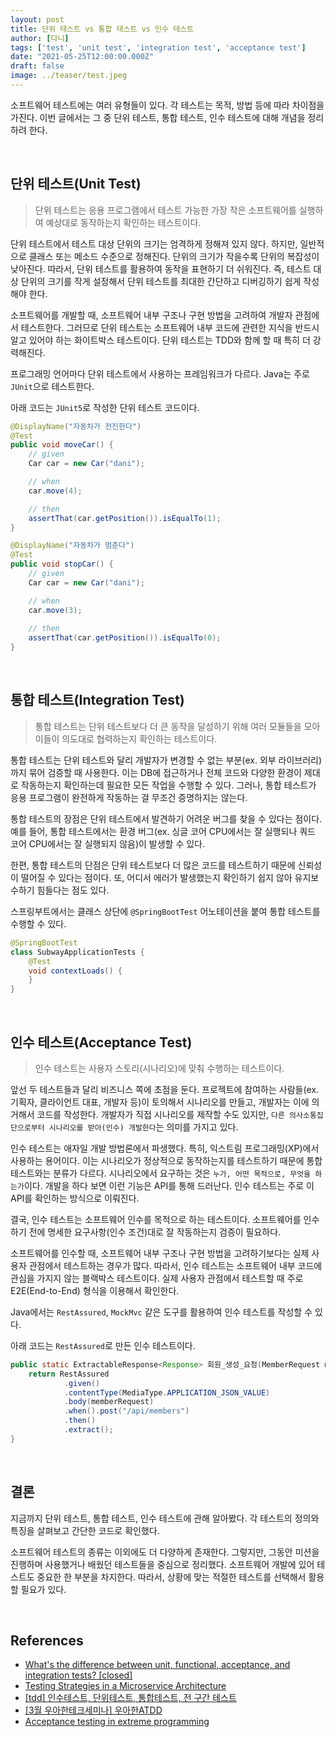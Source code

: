 ```yaml
---
layout: post  
title: 단위 테스트 vs 통합 테스트 vs 인수 테스트
author: [다니]
tags: ['test', 'unit test', 'integration test', 'acceptance test']
date: "2021-05-25T12:00:00.000Z"
draft: false
image: ../teaser/test.jpeg
---
```


소프트웨어 테스트에는 여러 유형들이 있다. 각 테스트는 목적, 방법 등에 따라 차이점을 가진다.
이번 글에서는 그 중 단위 테스트, 통합 테스트, 인수 테스트에 대해 개념을 정리하려 한다.<br/>

<br/>

## 단위 테스트(Unit Test)
> 단위 테스트는 응용 프로그램에서 테스트 가능한 가장 작은 소프트웨어를 실행하여 예상대로 동작하는지 확인하는 테스트이다.<br/>

단위 테스트에서 테스트 대상 단위의 크기는 엄격하게 정해져 있지 않다. 하지만, 일반적으로 클래스 또는 메소드 수준으로 정해진다.
단위의 크기가 작을수록 단위의 복잡성이 낮아진다. 따라서, 단위 테스트를 활용하여 동작을 표현하기 더 쉬워진다.
즉, 테스트 대상 단위의 크기를 작게 설정해서 단위 테스트를 최대한 간단하고 디버깅하기 쉽게 작성해야 한다.<br/>

소프트웨어를 개발할 때, 소프트웨어 내부 구조나 구현 방법을 고려하여 개발자 관점에서 테스트한다.
그러므로 단위 테스트는 소프트웨어 내부 코드에 관련한 지식을 반드시 알고 있어야 하는 화이트박스 테스트이다.
단위 테스트는 TDD와 함께 할 때 특히 더 강력해진다.<br/>

프로그래밍 언어마다 단위 테스트에서 사용하는 프레임워크가 다르다. Java는 주로 `JUnit`으로 테스트한다.<br/>

아래 코드는 `JUnit5`로 작성한 단위 테스트 코드이다.<br/>

```java
@DisplayName("자동차가 전진한다")
@Test
public void moveCar() {
    // given
    Car car = new Car("dani");

    // when
    car.move(4);

    // then
    assertThat(car.getPosition()).isEqualTo(1);
}

@DisplayName("자동차가 멈춘다")
@Test
public void stopCar() {
    // given
    Car car = new Car("dani");

    // when
    car.move(3);
    
    // then
    assertThat(car.getPosition()).isEqualTo(0);
}
```

<br/>

## 통합 테스트(Integration Test)
> 통합 테스트는 단위 테스트보다 더 큰 동작을 달성하기 위해 여러 모듈들을 모아 이들이 의도대로 협력하는지 확인하는 테스트이다.<br/>

통합 테스트는 단위 테스트와 달리 개발자가 변경할 수 없는 부분(ex. 외부 라이브러리)까지 묶어 검증할 때 사용한다.
이는 DB에 접근하거나 전체 코드와 다양한 환경이 제대로 작동하는지 확인하는데 필요한 모든 작업을 수행할 수 있다.
그러나, 통합 테스트가 응용 프로그램이 완전하게 작동하는 걸 무조건 증명하지는 않는다.<br/>

통합 테스트의 장점은 단위 테스트에서 발견하기 어려운 버그를 찾을 수 있다는 점이다.
예를 들어, 통합 테스트에서는 환경 버그(ex. 싱글 코어 CPU에서는 잘 실행되나 쿼드 코어 CPU에서는 잘 실행되지 않음)이 발생할 수 있다.<br/>

한편, 통합 테스트의 단점은 단위 테스트보다 더 많은 코드를 테스트하기 때문에 신뢰성이 떨어질 수 있다는 점이다.
또, 어디서 에러가 발생했는지 확인하기 쉽지 않아 유지보수하기 힘들다는 점도 있다.<br/>

스프링부트에서는 클래스 상단에 `@SpringBootTest` 어노테이션을 붙여 통합 테스트를 수행할 수 있다.<br/>

```java
@SpringBootTest
class SubwayApplicationTests {
    @Test
    void contextLoads() {
    }
}
```

<br/>

## 인수 테스트(Acceptance Test)
> 인수 테스트는 사용자 스토리(시나리오)에 맞춰 수행하는 테스트이다.<br/>

앞선 두 테스트들과 달리 비즈니스 쪽에 초점을 둔다.
프로젝트에 참여하는 사람들(ex. 기획자, 클라이언트 대표, 개발자 등)이 토의해서 시나리오를 만들고, 개발자는 이에 의거해서 코드를 작성한다.
개발자가 직접 시나리오를 제작할 수도 있지만, `다른 의사소통집단으로부터 시나리오를 받아(인수) 개발한다`는 의미를 가지고 있다.<br/>

인수 테스트는 애자일 개발 방법론에서 파생했다. 특히, 익스트림 프로그래밍(XP)에서 사용하는 용어이다.
이는 시나리오가 정상적으로 동작하는지를 테스트하기 때문에 통합 테스트와는 분류가 다르다.
시나리오에서 요구하는 것은 `누가, 어떤 목적으로, 무엇을 하는가`이다.
개발을 하다 보면 이런 기능은 API를 통해 드러난다. 인수 테스트는 주로 이 API를 확인하는 방식으로 이뤄진다.<br/>

결국, 인수 테스트는 소프트웨어 인수를 목적으로 하는 테스트이다.
소프트웨어를 인수하기 전에 명세한 요구사항(인수 조건)대로 잘 작동하는지 검증이 필요하다.<br/>

소프트웨어를 인수할 때, 소프트웨어 내부 구조나 구현 방법을 고려하기보다는 실제 사용자 관점에서 테스트하는 경우가 많다.
따라서, 인수 테스트는 소프트웨어 내부 코드에 관심을 가지지 않는 블랙박스 테스트이다.
실제 사용자 관점에서 테스트할 때 주로 E2E(End-to-End) 형식을 이용해서 확인한다.<br/>

Java에서는 `RestAssured`, `MockMvc` 같은 도구를 활용하여 인수 테스트를 작성할 수 있다.<br/>

아래 코드는 `RestAssured`로 만든 인수 테스트이다.<br/>

```java
public static ExtractableResponse<Response> 회원_생성_요청(MemberRequest memberRequest) {
    return RestAssured
            .given()
            .contentType(MediaType.APPLICATION_JSON_VALUE)
            .body(memberRequest)
            .when().post("/api/members")
            .then()
            .extract();
}
```

<br/>

## 결론
지금까지 단위 테스트, 통합 테스트, 인수 테스트에 관해 알아봤다.
각 테스트의 정의와 특징을 살펴보고 간단한 코드로 확인했다.<br/>

소프트웨어 테스트의 종류는 이외에도 더 다양하게 존재한다.
그렇지만, 그동안 미션을 진행하며 사용했거나 배웠던 테스트들을 중심으로 정리했다.
소프트웨어 개발에 있어 테스트도 중요한 한 부분을 차지한다. 따라서, 상황에 맞는 적절한 테스트를 선택해서 활용할 필요가 있다.<br/>

<br/>

## References
- [What's the difference between unit, functional, acceptance, and integration tests? [closed]](https://stackoverflow.com/questions/4904096/whats-the-difference-between-unit-functional-acceptance-and-integration-test)
- [Testing Strategies in a Microservice Architecture](https://martinfowler.com/articles/microservice-testing/)
- [[tdd] 인수테스트, 단위테스트, 통합테스트, 전 구간 테스트](https://joont92.github.io/tdd/%EC%9D%B8%EC%88%98%ED%85%8C%EC%8A%A4%ED%8A%B8-%EB%8B%A8%EC%9C%84%ED%85%8C%EC%8A%A4%ED%8A%B8-%ED%86%B5%ED%95%A9%ED%85%8C%EC%8A%A4%ED%8A%B8-%EC%A0%84-%EA%B5%AC%EA%B0%84-%ED%85%8C%EC%8A%A4%ED%8A%B8/)
- [[3월 우아한테크세미나] 우아한ATDD](https://www.youtube.com/watch?v=ITVpmjM4mUE&t=4s)
- [Acceptance testing in extreme programming](https://en.wikipedia.org/wiki/Acceptance_testing#Acceptance_testing_in_extreme_programming)